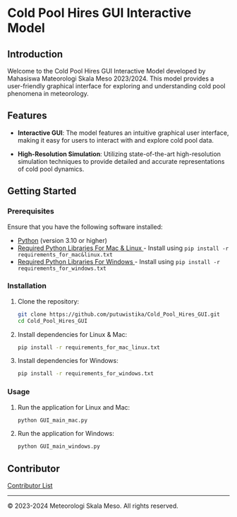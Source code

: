 # Cold Pool Hires GUI Interactive Model

## Introduction

Welcome to the Cold Pool Hires GUI Interactive Model developed by Mahasiswa Mateorologi Skala Meso 2023/2024. This model provides a user-friendly graphical interface for exploring and understanding cold pool phenomena in meteorology.

## Features

- **Interactive GUI**: The model features an intuitive graphical user interface, making it easy for users to interact with and explore cold pool data.

- **High-Resolution Simulation**: Utilizing state-of-the-art high-resolution simulation techniques to provide detailed and accurate representations of cold pool dynamics.

## Getting Started

### Prerequisites

Ensure that you have the following software installed:

- [Python](https://www.python.org/) (version 3.10 or higher)
- [Required Python Libraries For Mac & Linux ](requirements_for_mac_linux.txt) - Install using `pip install -r requirements_for_mac&linux.txt`
- [Required Python Libraries For Windows ](requirements_for_windows.txt) - Install using `pip install -r requirements_for_windows.txt`

### Installation

1. Clone the repository:

    ```bash
    git clone https://github.com/putuwistika/Cold_Pool_Hires_GUI.git
    cd Cold_Pool_Hires_GUI
    ```

2. Install dependencies for Linux & Mac:

    ```bash
    pip install -r requirements_for_mac_linux.txt
    ```

3. Install dependencies for Windows:

    ```bash
    pip install -r requirements_for_windows.txt 
    ```

### Usage

1. Run the application for Linux and Mac:

    ```bash
    python GUI_main_mac.py
    ```
    
2. Run the application for Windows:

    ```bash
    python GUI_main_windows.py
    ```



## Contributor
[Contributor List](CONTRIBUTOR.txt)



---

© 2023-2024 Meteorologi Skala Meso. All rights reserved.
